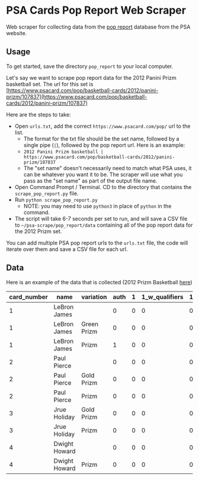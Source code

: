 # PSA Cards Pop Report Web Scraper

Web scraper for collecting data from the [pop report](https://www.psacard.com/pop/) database from the PSA website.

## Usage

To get started, save the directory `pop_report` to your local computer.

Let's say we want to scrape pop report data for the 2012 Panini Prizm basketball set. The url for this set is
[https://www.psacard.com/pop/basketball-cards/2012/panini-prizm/107837](https://www.psacard.com/pop/basketball-cards/2012/panini-prizm/107837)

Here are the steps to take:

- Open `urls.txt`, add the correct `https://www.psacard.com/pop/` url to the list.
    - The format for the txt file should be the set name, followed by a single pipe (`|`), followed by the pop report url. 
    Here is an example:
    - `2012 Panini Prizm basketball | https://www.psacard.com/pop/basketball-cards/2012/panini-prizm/107837`
    - The "set name" doesn't necessarily need to match what PSA uses, it can be whatever you want it to be. The scraper will 
    use what you pass as the "set name" as part of the output file name.
- Open Command Prompt / Terminal. CD to the directory that contains the `scrape_pop_report.py` file.
- Run `python scrape_pop_report.py`
  * NOTE: you may need to use `python3` in place of `python` in the command.
- The script will take 6-7 seconds per set to run, and will save a CSV file to `~/psa-scrape/pop_report/data` containing 
all of the pop report data for the 2012 Prizm set.

You can add multiple PSA pop report urls to the `urls.txt` file, the code will iterate over them and save a CSV file for each url.

## Data

Here is an example of the data that is collected (2012 Prizm Basketball [here](https://www.psacard.com/pop/basketball-cards/2012/panini-prizm/107837))

| card_number | name          | variation   | auth | 1 | 1_w_qualifiers | 1.5 | 1.5_w_qualifiers | 2 | 2.5 | 2_w_qualifiers | 3 | 3.5 | 3_w_qualifiers | 4 | 4.5 | 4_w_qualifiers | 5 | 5.5 | 5_w_qualifiers | 6  | 6.5 | 6_w_qualifiers | 7  | 7.5 | 7_w_qualifiers | 8  | 8.5 | 8_w_qualifiers | 9   | 9_w_qualifiers | 10  | straight_grade_total | half_grade_total | qualifier_total |
|-------------|---------------|-------------|------|---|----------------|-----|------------------|---|-----|----------------|---|-----|----------------|---|-----|----------------|---|-----|----------------|----|-----|----------------|----|-----|----------------|----|-----|----------------|-----|----------------|-----|----------------------|------------------|-----------------|
| 1           | LeBron James  |             | 0    | 0 | 0              | 0   | 0                | 0 | 0   | 0              | 1 | 0   | 0              | 1 | 0   | 0              | 3 | 0   | 0              | 13 | 0   | 0              | 20 | 1   | 0              | 81 | 6   | 0              | 511 | 0              | 369 | 999                  | 7                | 0               |
| 1           | LeBron James  | Green Prizm | 0    | 0 | 0              | 0   | 0                | 0 | 0   | 0              | 0 | 0   | 0              | 0 | 0   | 0              | 1 | 0   | 0              | 1  | 0   | 0              | 0  | 0   | 0              | 2  | 0   | 0              | 10  | 0              | 4   | 18                   | 0                | 0               |
| 1           | LeBron James  | Prizm       | 1    | 0 | 0              | 0   | 0                | 0 | 0   | 0              | 0 | 0   | 0              | 0 | 0   | 0              | 2 | 0   | 0              | 2  | 0   | 0              | 1  | 0   | 0              | 8  | 0   | 0              | 29  | 0              | 21  | 64                   | 0                | 0               |
| 2           | Paul Pierce   |             | 0    | 0 | 0              | 0   | 0                | 0 | 0   | 0              | 0 | 0   | 0              | 0 | 0   | 0              | 0 | 0   | 0              | 0  | 0   | 0              | 0  | 0   | 0              | 4  | 0   | 0              | 9   | 0              | 23  | 36                   | 0                | 0               |
| 2           | Paul Pierce   | Gold Prizm  | 0    | 0 | 0              | 0   | 0                | 0 | 0   | 0              | 0 | 0   | 0              | 0 | 0   | 0              | 0 | 0   | 0              | 0  | 0   | 0              | 0  | 0   | 0              | 0  | 0   | 0              | 2   | 0              | 0   | 2                    | 0                | 0               |
| 2           | Paul Pierce   | Prizm       | 0    | 0 | 0              | 0   | 0                | 0 | 0   | 0              | 0 | 0   | 0              | 0 | 0   | 0              | 0 | 0   | 0              | 0  | 0   | 0              | 0  | 0   | 0              | 1  | 0   | 0              | 3   | 0              | 2   | 6                    | 0                | 0               |
| 3           | Jrue Holiday  | Gold Prizm  | 0    | 0 | 0              | 0   | 0                | 0 | 0   | 0              | 0 | 0   | 0              | 0 | 0   | 0              | 0 | 0   | 0              | 0  | 0   | 0              | 0  | 0   | 0              | 0  | 0   | 0              | 1   | 0              | 0   | 1                    | 0                | 0               |
| 3           | Jrue Holiday  | Prizm       | 0    | 0 | 0              | 0   | 0                | 0 | 0   | 0              | 0 | 0   | 0              | 0 | 0   | 0              | 0 | 0   | 0              | 0  | 0   | 0              | 0  | 0   | 0              | 0  | 0   | 0              | 2   | 0              | 2   | 4                    | 0                | 0               |
| 4           | Dwight Howard |             | 0    | 0 | 0              | 0   | 0                | 0 | 0   | 0              | 0 | 0   | 0              | 0 | 0   | 0              | 0 | 0   | 0              | 0  | 0   | 0              | 0  | 0   | 0              | 0  | 0   | 0              | 0   | 0              | 3   | 3                    | 0                | 0               |
| 4           | Dwight Howard | Prizm       | 0    | 0 | 0              | 0   | 0                | 0 | 0   | 0              | 0 | 0   | 0              | 0 | 0   | 0              | 0 | 0   | 0              | 0  | 0   | 0              | 0  | 0   | 0              | 0  | 0   | 0              | 4   | 0              | 0   | 4                    | 0                | 0               |